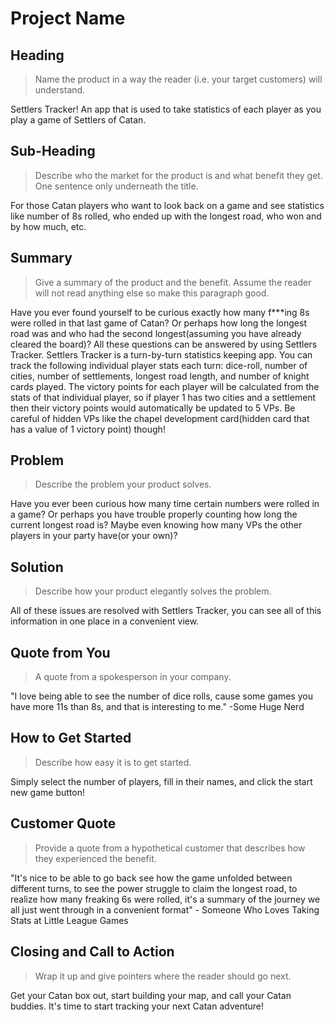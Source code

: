 # Project Name #

## Heading ##
  > Name the product in a way the reader (i.e. your target customers) will understand.

  Settlers Tracker! An app that is used to take statistics of each player as you play a game of Settlers of Catan.

## Sub-Heading ##
  > Describe who the market for the product is and what benefit they get. One sentence only underneath the title.

  For those Catan players who want to look back on a game and see statistics like number of 8s rolled, who ended up with the longest road, who won and by how much, etc.

## Summary ##
  > Give a summary of the product and the benefit. Assume the reader will not read anything else so make this paragraph good.

  Have you ever found yourself to be curious exactly how many f***ing 8s were rolled in that last game of Catan? Or perhaps how long the longest road was and who had the second longest(assuming you have already cleared the board)? All these questions can be answered by using Settlers Tracker. Settlers Tracker is a turn-by-turn statistics keeping app. You can track the following individual player stats each turn: dice-roll, number of cities, number of settlements, longest road length, and number of knight cards played. The victory points for each player will be calculated from the stats of that individual player, so if player 1 has two cities and a settlement then their victory points would automatically be updated to 5 VPs. Be careful of hidden VPs like the chapel development card(hidden card that has a value of 1 victory point) though!

## Problem ##
  > Describe the problem your product solves.

  Have you ever been curious how many time certain numbers were rolled in a game? Or perhaps you have trouble properly counting how long the current longest road is? Maybe even knowing how many VPs the other players in your party have(or your own)?

## Solution ##
  > Describe how your product elegantly solves the problem.

All of these issues are resolved with Settlers Tracker, you can see all of this information in one place in a convenient view.

## Quote from You ##
  > A quote from a spokesperson in your company.

  "I love being able to see the number of dice rolls, cause some games you have more 11s than 8s, and that is interesting to me." -Some Huge Nerd

## How to Get Started ##
  > Describe how easy it is to get started.

  Simply select the number of players, fill in their names, and click the start new game button!

## Customer Quote ##
  > Provide a quote from a hypothetical customer that describes how they experienced the benefit.

  "It's nice to be able to go back see how the game unfolded between different turns, to see the power struggle to claim the longest road, to realize how many freaking 6s were rolled, it's a summary of the journey we all just went through in a convenient format" - Someone Who Loves Taking Stats at Little League Games
## Closing and Call to Action ##
  > Wrap it up and give pointers where the reader should go next.

Get your Catan box out, start building your map, and call your Catan buddies. It's time to start tracking your next Catan adventure! 
